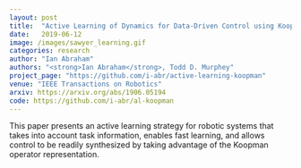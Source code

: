 ```yaml
---
layout: post
title:  "Active Learning of Dynamics for Data-Driven Control using Koopman Operators"
date:   2019-06-12
image: /images/sawyer_learning.gif
categories: research
author: "Ian Abraham"
authors: "<strong>Ian Abraham</strong>, Todd D. Murphey"
project_page: "https://github.com/i-abr/active-learning-koopman"
venue: "IEEE Transactions on Robotics"
arxiv: https://arxiv.org/abs/1906.05194
code: https://github.com/i-abr/al-koopman
---
```


This paper presents an active learning strategy for robotic systems that takes into account task information, enables
fast learning, and allows control to be readily synthesized by taking advantage of the Koopman operator representation.
